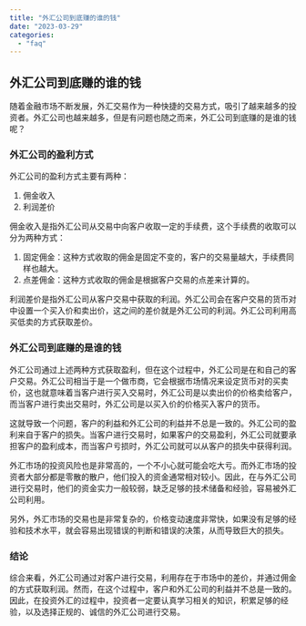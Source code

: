 ```yaml
---
title: "外汇公司到底赚的谁的钱"
date: "2023-03-29"
categories: 
  - "faq"
---
```


## 外汇公司到底赚的谁的钱

随着金融市场不断发展，外汇交易作为一种快捷的交易方式，吸引了越来越多的投资者。外汇公司也越来越多，但是有问题也随之而来，外汇公司到底赚的是谁的钱呢？

### 外汇公司的盈利方式

外汇公司的盈利方式主要有两种：

1. 佣金收入
2. 利润差价

佣金收入是指外汇公司从交易中向客户收取一定的手续费，这个手续费的收取可以分为两种方式：

1. 固定佣金：这种方式收取的佣金是固定不变的，客户的交易量越大，手续费同样也越大。
2. 点差佣金：这种方式收取的佣金是根据客户交易的点差来计算的。

利润差价是指外汇公司从客户交易中获取的利润。外汇公司会在客户交易的货币对中设置一个买入价和卖出价，这之间的差价就是外汇公司的利润。外汇公司利用高买低卖的方式获取差价。

### 外汇公司到底赚的是谁的钱

外汇公司通过上述两种方式获取盈利，但在这个过程中，外汇公司是在和自己的客户交易。外汇公司相当于是一个做市商，它会根据市场情况来设定货币对的买卖价，这也就意味着当客户进行买入交易时，外汇公司是以卖出价的价格卖给客户，而当客户进行卖出交易时，外汇公司是以买入价的价格买入客户的货币。

这就导致一个问题，客户的利益和外汇公司的利益并不总是一致的。外汇公司的盈利来自于客户的损失。当客户进行交易时，如果客户的交易盈利，外汇公司就要承担客户的盈利成本，而当客户亏损时，外汇公司就可以从客户的损失中获得利润。

外汇市场的投资风险也是非常高的，一个不小心就可能会吃大亏。而外汇市场的投资者大部分都是零散的散户，他们投入的资金通常相对较小。因此，在与外汇公司进行交易时，他们的资金实力一般较弱，缺乏足够的技术储备和经验，容易被外汇公司利用。

另外，外汇市场的交易也是非常复杂的，价格变动速度非常快，如果没有足够的经验和技术水平，就会容易出现错误的判断和错误的决策，从而导致巨大的损失。

### 结论

综合来看，外汇公司通过对客户进行交易，利用存在于市场中的差价，并通过佣金的方式获取利润。然而，在这个过程中，客户和外汇公司的利益并不总是一致的。因此，在投资外汇的过程中，投资者一定要认真学习相关的知识，积累足够的经验，以及选择正规的、诚信的外汇公司进行交易。
